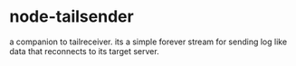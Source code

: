 node-tailsender
===============

a companion to tailreceiver. its a simple forever stream for sending log like data that reconnects to its target server.